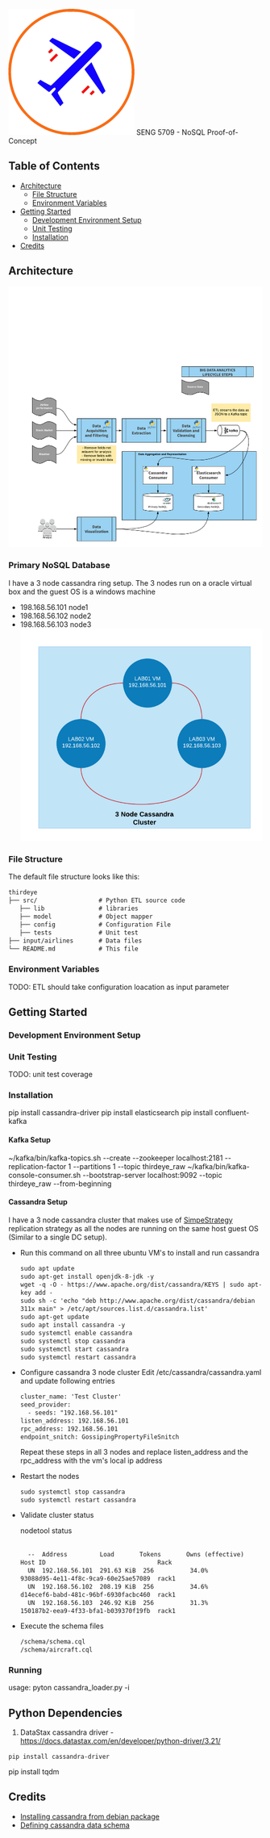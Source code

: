 ![Third Eye](images/air.png)
SENG 5709 - NoSQL Proof-of-Concept

## Table of Contents
- [Architecture](#architecture)
  - [File Structure](#file-structure)
  - [Environment Variables](#environment-variables)
- [Getting Started](#getting-started)
  - [Development Environment Setup](#development-environment-setup)
  - [Unit Testing](#unit-testing)
  - [Installation](#installation)
- [Credits](#credits)

## Architecture
![Third Eye](images/etl.png)
### Primary NoSQL Database
I have a 3 node cassandra ring setup.
The 3 nodes run on a oracle virtual box and the guest OS is a windows machine
- 198.168.56.101 node1
- 198.168.56.102 node2
- 198.168.56.103 node3
![Third Eye](images/cassandra_setup.png)


### File Structure

The default file structure looks like this:

```
thirdeye
├── src/                 # Python ETL source code
   ├── lib               # libraries
   ├── model             # Object mapper
   ├── config            # Configuration File
   ├── tests             # Unit test
├── input/airlines       # Data files
└── README.md            # This file
```
### Environment Variables
TODO: ETL should take configuration loacation as input parameter

## Getting Started
### Development Environment Setup
### Unit Testing
TODO: unit test coverage

### Installation
pip install cassandra-driver
pip install elasticsearch
pip install confluent-kafka

#### Kafka Setup

~/kafka/bin/kafka-topics.sh --create --zookeeper localhost:2181 --replication-factor 1 --partitions 1 --topic thirdeye_raw
~/kafka/bin/kafka-console-consumer.sh --bootstrap-server localhost:9092 --topic thirdeye_raw --from-beginning

#### Cassandra Setup
I have a 3 node cassandra cluster that makes use of [SimpeStrategy](https://docs.datastax.com/en/archived/cassandra/3.0/cassandra/architecture/archDataDistributeReplication.html) replication strategy as all the nodes are running on the same host guest OS (Similar to a single DC setup).

- Run this command on all three ubuntu VM's to install and run cassandra
  ```
  sudo apt update
  sudo apt-get install openjdk-8-jdk -y
  wget -q -O - https://www.apache.org/dist/cassandra/KEYS | sudo apt-key add -
  sudo sh -c 'echo "deb http://www.apache.org/dist/cassandra/debian 311x main" > /etc/apt/sources.list.d/cassandra.list'
  sudo apt-get update
  sudo apt install cassandra -y
  sudo systemctl enable cassandra
  sudo systemctl stop cassandra
  sudo systemctl start cassandra
  sudo systemctl restart cassandra
  ```
- Configure cassandra 3 node cluster
Edit /etc/cassandra/cassandra.yaml and update following entries
  ```
  cluster_name: 'Test Cluster'
  seed_provider:
    - seeds: "192.168.56.101"
  listen_address: 192.168.56.101
  rpc_address: 192.168.56.101
  endpoint_snitch: GossipingPropertyFileSnitch
  ```
  Repeat these steps in all 3 nodes and replace listen_address and the rpc_address with the vm's local ip address

- Restart the nodes
  ```
  sudo systemctl stop cassandra
  sudo systemctl restart cassandra
  ```
- Validate cluster status

  nodetool status
  
  ```
    
    --  Address         Load       Tokens       Owns (effective)  Host ID                               Rack
    UN  192.168.56.101  291.63 KiB  256          34.0%             93088d95-4e11-4f8c-9ca9-60e25ae57089  rack1
    UN  192.168.56.102  208.19 KiB  256          34.6%             d14ecef6-babd-481c-96bf-6930facbc460  rack1
    UN  192.168.56.103  246.92 KiB  256          31.3%             150187b2-eea9-4f33-bfa1-b039370f19fb  rack1
  ```
- Execute the schema files
  ```
  /schema/schema.cql
  /schema/aircraft.cql
  ```
### Running
usage: pyton cassandra_loader.py -i <inputconfig file path>

## Python Dependencies
1. DataStax cassandra driver - https://docs.datastax.com/en/developer/python-driver/3.21/
```
pip install cassandra-driver
```

pip install tqdm

## Credits
- [Installing cassandra from debian package](https://cassandra.apache.org/doc/latest/getting_started/installing.html#installation-from-debian-packages)
- [Defining cassandra data schema](https://cassandra.apache.org/doc/latest/data_modeling/data_modeling_schema.html)
